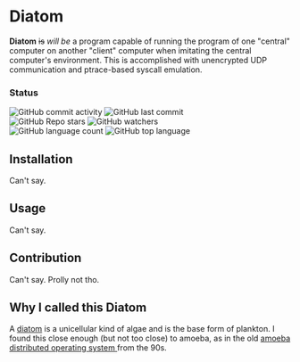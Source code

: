 # Diatom

**Diatom** ~~is~~ _will be_ a program capable of running the program of
one "central" computer on another "client" computer when imitating the
central computer's environment. This is accomplished with unencrypted
UDP communication and ptrace-based syscall emulation.

### Status
![GitHub commit activity](https://img.shields.io/github/commit-activity/m/R-Rothrock/diatom)
![GitHub last commit](https://img.shields.io/github/last-commit/R-Rothrock/diatom?color=blue)<br>
![GitHub Repo stars](https://img.shields.io/github/stars/R-Rothrock/diatom?style=flat&color=green)
![GitHub watchers](https://img.shields.io/github/watchers/R-Rothrock/diatom?style=flat&color=green)<br>
![GitHub language count](https://img.shields.io/github/languages/count/R-Rothrock/diatom?color=red)
![GitHub top language](https://img.shields.io/github/languages/top/R-Rothrock/diatom?color=red)


## Installation

Can't say.

## Usage

Can't say.

## Contribution

Can't say. Prolly not tho.

## Why I called this Diatom

A [diatom](https://diatoms.org/what-are-diatoms) is a unicellular
kind of algae and is the base form of plankton. I found this close
enough (but not too close) to amoeba, as in the old [amoeba
distributed operating system
](https://cs.vu.nl/pub/amoeba/amoeba.html) from the 90s.
